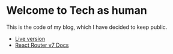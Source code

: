 # Welcome to Tech as human

This is the code of my blog, which I have decided to keep public.

- [Live version](https://techashuman.com)
- [React Router v7 Docs](https://reactrouter.com/en/main)
